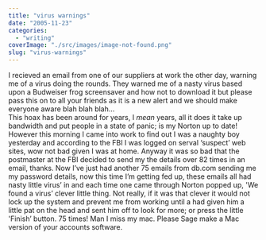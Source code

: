 ```yaml
---
title: "virus warnings"
date: "2005-11-23"
categories: 
  - "writing"
coverImage: "./src/images/image-not-found.png"
slug: "virus-warnings"
---
```


I recieved an email from one of our suppliers at work the other day, warning me of a virus doing the rounds. They warned me of a nasty virus based upon a Budweiser frog screensaver and how not to download it but please pass this on to all your friends as it is a new alert and we should make everyone aware blah blah blah…  
This hoax has been around for years, I _mean_ years, all it does it take up bandwidth and put people in a state of panic; is my Norton up to date!  
However this morning I came into work to find out I was a naughty boy yesterday and according to the FBI I was logged on serval ‘suspect’ web sites, wow not bad given I was at home. Anyway it was so bad that the postmaster at the FBI decided to send my the details over 82 times in an email, thanks. Now I’ve just had another 75 emails from db.com sending me my password details, now this time I’m getting fed up, these emails all had nasty little virus’ in and each time one came through Norton popped up, 'We found a virus’ clever little thing. Not really, if it was that clever it would not lock up the system and prevent me from working until a had given him a little pat on the head and sent him off to look for more; or press the little 'Finish’ button. 75 times! Man I miss my mac. Please Sage make a Mac version of your accounts software.
